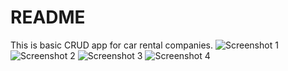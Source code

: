# README

This is basic CRUD app for car rental companies. 
![Screenshot 1](https://user-images.githubusercontent.com/56265588/159721331-471b905b-754d-4508-903a-fc2596015f35.png)
![Screenshot 2](https://user-images.githubusercontent.com/56265588/159721350-450d6264-f931-4a68-92ee-86c132076812.png)
![Screenshot 3](https://user-images.githubusercontent.com/56265588/159721355-bea6402d-0291-4986-a958-17036c4b8304.png)
![Screenshot 4](https://user-images.githubusercontent.com/56265588/159721363-414cf0f2-c3e8-4a26-8507-e6d62c3ef790.png)
